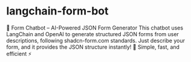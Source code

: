 # langchain-form-bot
🚀 Form Chatbot – AI-Powered JSON Form Generator  This chatbot uses LangChain and OpenAI to generate structured JSON forms from user descriptions, following shadcn-form.com standards. Just describe your form, and it provides the JSON structure instantly! 🎯 Simple, fast, and efficient ⚡
